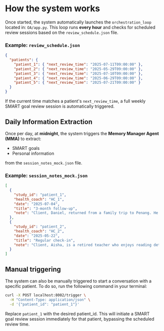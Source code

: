 # How the system works

Once started, the system automatically launches the `orchestration_loop` located in: `OA/app.py`. This loop runs **every hour** and checks for scheduled review sessions based on the `review_schedule.json` file.

### Example: `review_schedule.json`

```json
{
  "patients": {
    "patient_1": { "next_review_time": "2025-07-11T09:00:00" },
    "patient_2": { "next_review_time": "2025-05-29T09:00:00" },
    "patient_3": { "next_review_time": "2025-07-10T09:00:00" },
    "patient_4": { "next_review_time": "2025-06-29T09:00:00" },
    "patient_5": { "next_review_time": "2025-07-21T09:00:00" }
  }
}
```

If the current time matches a patient's `next_review_time`, a full weekly SMART goal review session is automatically triggered.

## Daily Information Extraction

Once per day, at **midnight**, the system triggers the **Memory Manager Agent (MMA)** to extract:

- SMART goals  
- Personal information  

from the `session_notes_mock.json` file.

### Example: `session_notes_mock.json`

```json
[
  {
    "study_id": "patient_1",
    "health_coach": "HC_1",
    "date": "2025-07-04",
    "title": "3-month follow-up",
    "note": "Client, Daniel, returned from a family trip to Penang. He shared that he enjoyed swimming in the hotel pool daily.\nHe lives with his wife and their two teenage sons. His eldest son recently started university overseas.\nHe enjoys photography and often brings his camera on trips.\n\nGoals Review:\n(1) Took medications consistently every morning — 100% adherence.\n(2) Switched from fried noodles to brown rice at lunch 3 times a week (Success: 90%).\n(3) Added 10 minutes of stretching before bed, 4 days a week.\n\nGoals setting:\n1. Continue to take medications 7 days a week.\n2. Homecook dinner on the weekend, once per week (e.g., Sundays).\n3. Increase the duration of jogging to 45 mins, once per week, every Saturday morning."
  },
  {
    "study_id": "patient_2",
    "health_coach": "HC_2",
    "date": "2025-05-22",
    "title": "Regular check-in",
    "note": "Client, Aisha, is a retired teacher who enjoys reading detective novels and knitting. She mentioned planning a trip to Japan with her book club in September.\nShe is close to her younger sister who lives nearby, and they meet twice a week for walks.\n\nMedication adherence has been consistent. She finds it easier to take morning doses with breakfast.\n\nGoals setting:\n1. Walk 40 minutes with her sister every Tuesday and Thursday morning.\n2. Eat two servings of vegetables at dinner, five days per week.\n3. Practice mindful breathing for 5 minutes before sleep, every night."
  }
]
```

## Manual triggering

The system can also be manually triggered to start a conversation with a specific patient. To do so, run the following command in your terminal:

```bash
curl -X POST localhost:8002/trigger \
  -H "Content-Type: application/json" \
  -d '{"patient_id": "patient_1"}'
```

Replace `patient_1` with the desired patient_id. This will initiate a SMART goal review session immediately for that patient, bypassing the scheduled review time.
